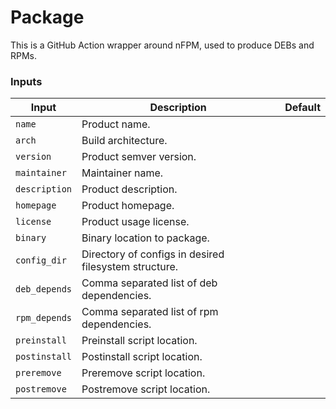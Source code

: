 # Package

This is a GitHub Action wrapper around nFPM, used to produce DEBs and RPMs.

### Inputs

| Input              | Description                                               | Default                |
| ------------------ | --------------------------------------------------------- | ---------------------- |
| `name`       | Product name.  |                        |
| `arch`       | Build architecture.                      |                |
| `version`    | Product semver version. |  |
| `maintainer` | Maintainer name. | |
| `description` | Product description. | |
| `homepage`    | Product homepage. | |
| `license`     | Product usage license. | |
| `binary`      | Binary location to package. | |
| `config_dir`  | Directory of configs in desired filesystem structure. | |
| `deb_depends` | Comma separated list of deb dependencies. | |
| `rpm_depends` | Comma separated list of rpm dependencies. | |
| `preinstall`  | Preinstall script location. | |
| `postinstall` | Postinstall script location. | |
| `preremove`   | Preremove script location. | |
| `postremove`  | Postremove script location. | |
